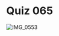 # Quiz 065
![IMG_0553](https://github.com/jonathanye29/unit4_repo/assets/111751273/d8649146-3936-4627-bec9-01393b7e2b6e)

